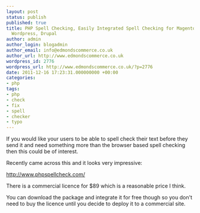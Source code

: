 ```yaml
---
layout: post
status: publish
published: true
title: PHP Spell Checking, Easily Integrated Spell Checking for Magento, osCommerce,
  Wordpress, Drupal
author: admin
author_login: blogadmin
author_email: info@edmondscommerce.co.uk
author_url: http://www.edmondscommerce.co.uk
wordpress_id: 2776
wordpress_url: http://www.edmondscommerce.co.uk/?p=2776
date: 2011-12-16 17:23:31.000000000 +00:00
categories:
- php
tags:
- php
- check
- fix
- spell
- checker
- typo
---
```

If you would like your users to be able to spell check their text before they send it and need something more than the browser based spell checking then this could be of interest.

Recently came across this and it looks very impressive:

<a href="http://www.phpspellcheck.com/">http://www.phpspellcheck.com/</a>

There is a commercial licence for $89 which is a reasonable price I think.

You can download the package and integrate it for free though so you don't need to buy the licence until you decide to deploy it to a commercial site.
